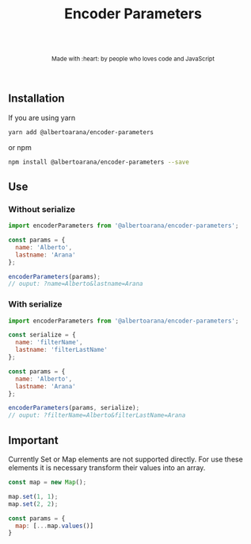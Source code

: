 <!DOCTYPE html>
<html lang="en">
  <head>
    <meta charset="utf-8"/>
    <meta name="viewport" content="width=device-width, initial-scale=1, shrink-to-fit=no"/>
  </head>
  <body>
    <div align="center">
        <h1>Encoder Parameters</h1>
        <br>
        <br>
        <p>
            <sub>Made with :heart: by people who loves code and JavaScript</sub>
        </p>
        <br>
    </div>
  </body>
</html>

## Installation

If you are using yarn
```sh
yarn add @albertoarana/encoder-parameters
```

or npm
```sh
npm install @albertoarana/encoder-parameters --save
```

## Use
### Without serialize

```js
import encoderParameters from '@albertoarana/encoder-parameters';

const params = {
  name: 'Alberto',
  lastname: 'Arana'
};

encoderParameters(params);
// ouput: ?name=Alberto&lastname=Arana
```

### With serialize

```js
import encoderParameters from '@albertoarana/encoder-parameters';

const serialize = {
  name: 'filterName',
  lastname: 'filterLastName'
};

const params = {
  name: 'Alberto',
  lastname: 'Arana'
};

encoderParameters(params, serialize);
// ouput: ?filterName=Alberto&filterLastName=Arana
```

## Important

Currently Set or Map elements are not supported directly. For use these elements it is necessary transform their values into an array.

```js
const map = new Map();

map.set(1, 1);
map.set(2, 2);

const params = {
  map: [...map.values()]
}
```
